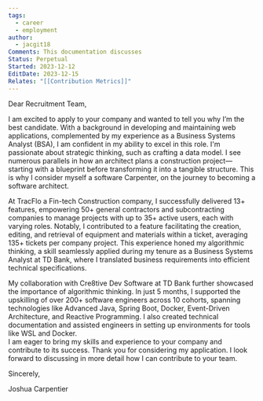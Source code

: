 ```yaml
---
tags:
  - career
  - employment
author:
  - jacgit18
Comments: This documentation discusses
Status: Perpetual
Started: 2023-12-12
EditDate: 2023-12-15
Relates: "[[Contribution Metrics]]"
---
```

Dear Recruitment Team,  
  
I am excited to apply to your company and wanted to tell you why I’m the best candidate. With a background in developing and maintaining web applications, complemented by my experience as a Business Systems Analyst (BSA), I am confident in my ability to excel in this role. I'm passionate about strategic thinking, such as crafting a data model. I see numerous parallels in how an architect plans a construction project—starting with a blueprint before transforming it into a tangible structure. This is why I consider myself a software Carpenter, on the journey to becoming a software architect.  
  
At TracFlo a Fin-tech Construction company, I successfully delivered 13+ features, empowering 50+ general contractors and subcontracting companies to manage projects with up to 35+ active users, each with varying roles. Notably, I contributed to a feature facilitating the creation, editing, and retrieval of equipment and materials within a ticket, averaging 135+ tickets per company project. This experience honed my algorithmic thinking, a skill seamlessly applied during my tenure as a Business Systems Analyst at TD Bank, where I translated business requirements into efficient technical specifications.  
  
My collaboration with Cre8tive Dev Software at TD Bank further showcased the importance of algorithmic thinking. In just 5 months, I supported the upskilling of over 200+ software engineers across 10 cohorts, spanning technologies like Advanced Java, Spring Boot, Docker, Event-Driven Architecture, and Reactive Programming. I also created technical documentation and assisted engineers in setting up environments for tools like WSL and Docker.  
I am eager to bring my skills and experience to your company and contribute to its success. Thank you for considering my application. I look forward to discussing in more detail how I can contribute to your team.  
  
Sincerely,  
  
Joshua Carpentier
